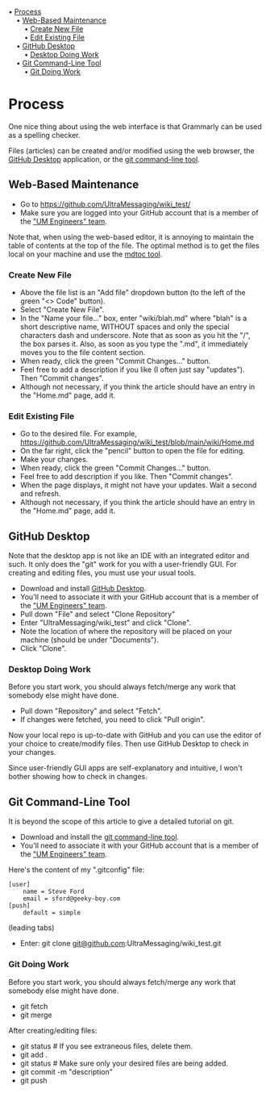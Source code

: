 <!-- mdtoc-start -->
&bull; [Process](#process)  
&nbsp;&nbsp;&nbsp;&nbsp;&bull; [Web-Based Maintenance](#web-based-maintenance)  
&nbsp;&nbsp;&nbsp;&nbsp;&nbsp;&nbsp;&nbsp;&nbsp;&bull; [Create New File](#create-new-file)  
&nbsp;&nbsp;&nbsp;&nbsp;&nbsp;&nbsp;&nbsp;&nbsp;&bull; [Edit Existing File](#edit-existing-file)  
&nbsp;&nbsp;&nbsp;&nbsp;&bull; [GitHub Desktop](#github-desktop)  
&nbsp;&nbsp;&nbsp;&nbsp;&nbsp;&nbsp;&nbsp;&nbsp;&bull; [Desktop Doing Work](#desktop-doing-work)  
&nbsp;&nbsp;&nbsp;&nbsp;&bull; [Git Command-Line Tool](#git-command-line-tool)  
&nbsp;&nbsp;&nbsp;&nbsp;&nbsp;&nbsp;&nbsp;&nbsp;&bull; [Git Doing Work](#git-doing-work)  
<!-- TOC created by '/home/sford/bin/mdtoc.pl wiki/UM-Wiki-Process.md' (see https://github.com/fordsfords/mdtoc) -->
<!-- mdtoc-end -->

# Process

One nice thing about using the web interface is that Grammarly can be used as a spelling checker.


Files (articles) can be created and/or modified using the web browser,
the [GitHub Desktop](https://desktop.github.com/) application,
or the [git command-line tool](https://git-scm.com/downloads).

## Web-Based Maintenance

* Go to https://github.com/UltraMessaging/wiki_test/
* Make sure you are logged into your GitHub account that is a member of the
["UM Engineers" team](https://github.com/orgs/UltraMessaging/teams/um-engineers).

Note that, when using the web-based editor,
it is annoying to maintain the table of contents at the top of the file.
The optimal method is to get the files local on your machine and use the
[mdtoc tool](https://github.com/fordsfords/mdtoc).

### Create New File

* Above the file list is an "Add file" dropdown button (to the left of the green "<> Code" button).
* Select "Create New File".
* In the "Name your file..." box, enter "wiki/blah.md" where "blah" is a short descriptive
name, WITHOUT spaces and only the special characters dash and underscore.
Note that as soon as you hit the "/", the box parses it.
Also, as soon as you type the ".md", it immediately moves you to the file content section.
* When ready, click the green "Commit Changes..." button.
* Feel free to add a description if you like (I often just say "updates"). Then "Commit changes".
* Although not necessary, if you think the article should have an entry in the "Home.md" page,
add it.

### Edit Existing File

* Go to the desired file.
For example, https://github.com/UltraMessaging/wiki_test/blob/main/wiki/Home.md
* On the far right, click the "pencil" button to open the file for editing.
* Make your changes.
* When ready, click the green "Commit Changes..." button.
* Feel free to add description if you like. Then "Commit changes".
* When the page displays, it might not have your updates. Wait a second and refresh.
* Although not necessary, if you think the article should have an entry in the "Home.md" page,
add it.

## GitHub Desktop

Note that the desktop app is not like an IDE with
an integrated editor and such.
It only does the "git" work for you with a user-friendly GUI.
For creating and editing files, you must use your usual tools.

* Download and install
[GitHub Desktop](https://desktop.github.com/).
* You'll need to associate it with your GitHub account that is a member of the
["UM Engineers" team](https://github.com/orgs/UltraMessaging/teams/um-engineers).
* Pull down "File" and select "Clone Repository"
* Enter "UltraMessaging/wiki_test" and click "Clone".
* Note the location of where the repository will be placed on your machine
(should be under "Documents").
* Click "Clone".

### Desktop Doing Work

Before you start work, you should always fetch/merge any work
that somebody else might have done.
* Pull down "Repository" and select "Fetch".
* If changes were fetched, you need to click "Pull origin".

Now your local repo is up-to-date with GitHub and you can use
the editor of your choice to create/modify files.
Then use GitHub Desktop to check in your changes.

Since user-friendly GUI apps are self-explanatory and intuitive,
I won't bother showing how to check in changes.

## Git Command-Line Tool

It is beyond the scope of this article to give a detailed tutorial on git.

* Download and install the [git command-line tool](https://git-scm.com/downloads).
* You'll need to associate it with your GitHub account that is a member of the
["UM Engineers" team](https://github.com/orgs/UltraMessaging/teams/um-engineers).

Here's the content of my ".gitconfig" file:
````
[user]
	name = Steve Ford
	email = sford@geeky-boy.com
[push]
	default = simple
````
(leading tabs)

* Enter: git clone git@github.com:UltraMessaging/wiki_test.git

### Git Doing Work

Before you start work, you should always fetch/merge any work
that somebody else might have done.
* git fetch
* git merge

After creating/editing files:

* git status # If you see extraneous files, delete them.
* git add .
* git status # Make sure only your desired files are being added.
* git commit -m "description"
* git push
